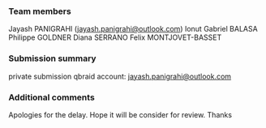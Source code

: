 <!--
Fill out this PR template to complete your HAQS submission!

⚠️ PR titles for the qBraid Open Challenge should be formatted:

[OPEN-CHALLENGE] [team-name]

⚠️ PR titles for the QML Classifier (VQC) Challenge should be formatted:

[VQC-CHALLENGE] [RareQubits] [04-11-2022]

-->

### Team members
Jayash PANIGRAHI (jayash.panigrahi@outlook.com)
Ionut Gabriel BALASA
Philippe GOLDNER
Diana SERRANO 
Felix MONTJOVET-BASSET 
### Submission summary
private submission
qbraid account: jayash.panigrahi@outlook.com
### Additional comments
Apologies for the delay. Hope it will be consider for review. Thanks